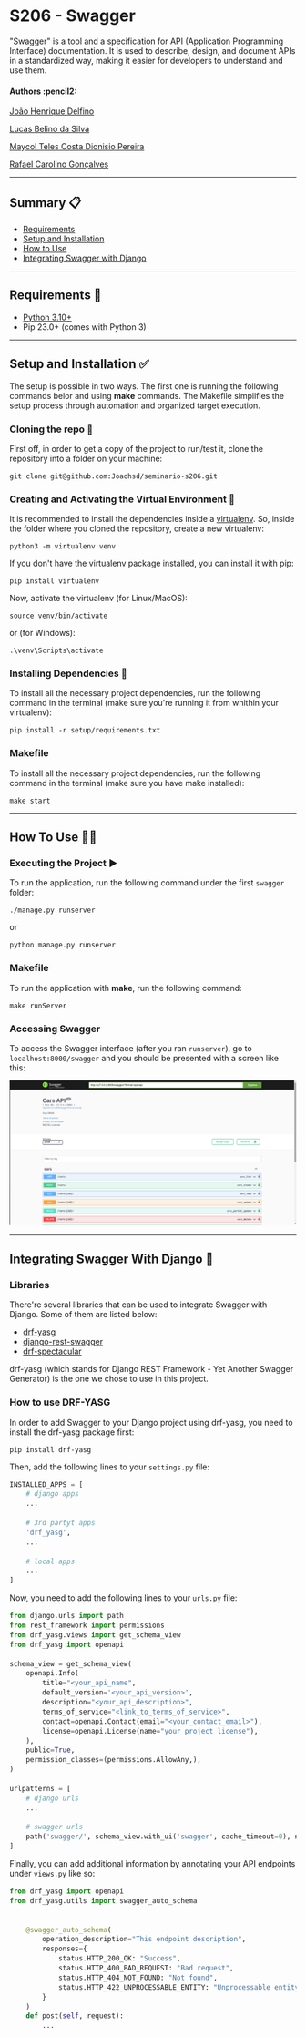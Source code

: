# S206 - Swagger

"Swagger" is a tool and a specification for API (Application Programming Interface) documentation.
It is used to describe, design, and document APIs in a standardized way, making it easier for developers to understand and use them.

<h4 align="left"> 
	Authors :pencil2:
</h4>


<p align="left">
	<a href="https://github.com/Joaohsd">João Henrique Delfino</a> 
</p>
<p align="left">
	<a href="https://github.com/LucasBelino">Lucas Belino da Silva</a> 
</p>
<p align="left">
	<a href="https://github.com/maycolteles">Maycol Teles Costa Dionisio Pereira</a> 
</p>
<p align="left">
	<a href="https://github.com/rgoncalvss">Rafael Carolino Gonçalves</a> 
</p>

*********************

## Summary :clipboard:

* [Requirements](#requirements)
* [Setup and Installation](#setup-installation)
* [How to Use](#how-to-use)
* [Integrating Swagger with Django](#integrating-swagger-with-django)

*********************
##  Requirements :pencil: <a name="requirements"></a>

* [Python 3.10+](https://www.python.org/)
* Pip 23.0+ (comes with Python 3)

*********************
##  Setup and Installation :white_check_mark: <a name="setup-installation"></a>

The setup is possible in two ways. The first one is running the following commands belor and using **make** commands. The Makefile simplifies the setup process through automation and organized target execution.

### Cloning the repo :file_folder:
First off, in order to get a copy of the project to run/test it, clone the repository into a folder on your machine:

```shell
git clone git@github.com:Joaohsd/seminario-s206.git
```

### Creating and Activating the Virtual Environment :open_file_folder:
It is recommended to install the dependencies inside a [virtualenv](https://docs.python.org/3/tutorial/venv.html). So, inside the folder where you cloned the repository, create a new virtualenv:

```shell
python3 -m virtualenv venv
```

If you don't have the virtualenv package installed, you can install it with pip:

```shell
pip install virtualenv
```
    
Now, activate the virtualenv (for Linux/MacOS):

```shell
source venv/bin/activate
```

or (for Windows):

```shell
.\venv\Scripts\activate
```

### Installing Dependencies :wrench:
To install all the necessary project dependencies, run the following command in the terminal (make sure you're running it from whithin your virtualenv):

```shell
pip install -r setup/requirements.txt
```

### Makefile
To install all the necessary project dependencies, run the following command in the terminal (make sure you have make installed):

```shell
make start
```

*********************

## How To Use :man_technologist: <a name="how-to-use"></a>

### Executing the Project :arrow_forward:
To run the application, run the following command under the first `swagger` folder:

```shell
./manage.py runserver
```

or
```shell
python manage.py runserver
```

### Makefile
To run the application with **make**, run the following command:

```shell
make runServer
```

### Accessing Swagger
To access the Swagger interface (after you ran `runserver`), go to `localhost:8000/swagger` and you should be presented with a screen like this:

![Alt text](swagger_screen.png)

*********************

##  Integrating Swagger With Django :link: <a name="integrating-swagger-with-django"></a>

### Libraries

There're several libraries that can be used to integrate Swagger with Django. Some of them are listed below:
* [drf-yasg](https://drf-yasg.readthedocs.io/en/stable/)
* [django-rest-swagger](https://django-rest-swagger.readthedocs.io/en/latest/)
* [drf-spectacular](https://drf-spectacular.readthedocs.io/en/latest/)

drf-yasg (which stands for Django REST Framework - Yet Another Swagger Generator) is the one we chose to use in this project.

### How to use DRF-YASG

In order to add Swagger to your Django project using drf-yasg, you need to install the drf-yasg package first:

```shell
pip install drf-yasg
```

Then, add the following lines to your `settings.py` file:

```python
INSTALLED_APPS = [
	# django apps
	...

	# 3rd partyt apps
	'drf_yasg',
	...

	# local apps
	...
]
```

Now, you need to add the following lines to your `urls.py` file:

```python
from django.urls import path
from rest_framework import permissions
from drf_yasg.views import get_schema_view
from drf_yasg import openapi

schema_view = get_schema_view(
	openapi.Info(
		title="<your_api_name",
		default_version='<your_api_version>',
		description="<your_api_description>",
		terms_of_service="<link_to_terms_of_service>",
		contact=openapi.Contact(email="<your_contact_email>"),
		license=openapi.License(name="your_project_license"),
	),
	public=True,
	permission_classes=(permissions.AllowAny,),
)

urlpatterns = [
	# django urls
	...

	# swagger urls
	path('swagger/', schema_view.with_ui('swagger', cache_timeout=0), name='schema-swagger-ui'),
]
```

Finally, you can add additional information by annotating your API endpoints under `views.py` like so:

```python
from drf_yasg import openapi
from drf_yasg.utils import swagger_auto_schema


	@swagger_auto_schema(
        operation_description="This endpoint description",
        responses={
            status.HTTP_200_OK: "Success",
            status.HTTP_400_BAD_REQUEST: "Bad request",
            status.HTTP_404_NOT_FOUND: "Not found",
            status.HTTP_422_UNPROCESSABLE_ENTITY: "Unprocessable entity",
        }
    )
	def post(self, request):
		...
```
